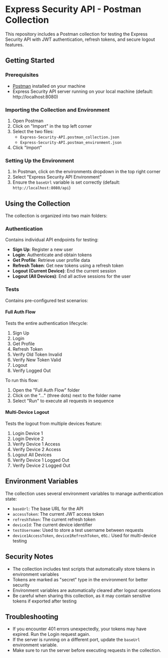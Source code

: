 # Express Security API - Postman Collection

This repository includes a Postman collection for testing the Express Security API with JWT authentication, refresh tokens, and secure logout features.

## Getting Started

### Prerequisites

- [Postman](https://www.postman.com/downloads/) installed on your machine
- Express Security API server running on your local machine (default: http://localhost:8080)

### Importing the Collection and Environment

1. Open Postman
2. Click on "Import" in the top left corner
3. Select the two files:
   - `Express-Security-API.postman_collection.json`
   - `Express-Security-API.postman_environment.json`
4. Click "Import"

### Setting Up the Environment

1. In Postman, click on the environments dropdown in the top right corner
2. Select "Express Security API Environment"
3. Ensure the `baseUrl` variable is set correctly (default: `http://localhost:8080/api`)

## Using the Collection

The collection is organized into two main folders:

### Authentication

Contains individual API endpoints for testing:

- **Sign Up**: Register a new user
- **Login**: Authenticate and obtain tokens
- **Get Profile**: Retrieve user profile data
- **Refresh Token**: Get new tokens using a refresh token
- **Logout (Current Device)**: End the current session
- **Logout (All Devices)**: End all active sessions for the user

### Tests

Contains pre-configured test scenarios:

#### Full Auth Flow

Tests the entire authentication lifecycle:

1. Sign Up
2. Login
3. Get Profile
4. Refresh Token
5. Verify Old Token Invalid
6. Verify New Token Valid
7. Logout
8. Verify Logged Out

To run this flow:

1. Open the "Full Auth Flow" folder
2. Click on the "..." (three dots) next to the folder name
3. Select "Run" to execute all requests in sequence

#### Multi-Device Logout

Tests the logout from multiple devices feature:

1. Login Device 1
2. Login Device 2
3. Verify Device 1 Access
4. Verify Device 2 Access
5. Logout All Devices
6. Verify Device 1 Logged Out
7. Verify Device 2 Logged Out

## Environment Variables

The collection uses several environment variables to manage authentication state:

- `baseUrl`: The base URL for the API
- `accessToken`: The current JWT access token
- `refreshToken`: The current refresh token
- `deviceId`: The current device identifier
- `testUsername`: Used to store a test username between requests
- `device1AccessToken`, `device1RefreshToken`, etc.: Used for multi-device testing

## Security Notes

- The collection includes test scripts that automatically store tokens in environment variables
- Tokens are marked as "secret" type in the environment for better security
- Environment variables are automatically cleared after logout operations
- Be careful when sharing this collection, as it may contain sensitive tokens if exported after testing

## Troubleshooting

- If you encounter 401 errors unexpectedly, your tokens may have expired. Run the Login request again.
- If the server is running on a different port, update the `baseUrl` environment variable.
- Make sure to run the server before executing requests in the collection. 